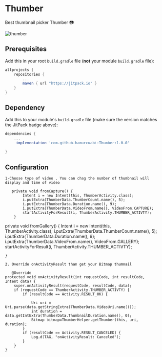 # Thumber 
					
Best thumbnail picker Thumber :camera:

![thumber](https://user-images.githubusercontent.com/23655824/82667359-64ba6a80-9c40-11ea-9f8f-b0060c8390fd.png)
## Prerequisites

Add this in your root `build.gradle` file (**not** your module `build.gradle` file):

```gradle
allprojects {
	repositories {
		...
		maven { url "https://jitpack.io" }
	}
}
```

## Dependency

Add this to your module's `build.gradle` file (make sure the version matches the JitPack badge above):

```gradle
dependencies {
	...
	 implementation 'com.github.hamurcuabi:Thumber:1.0.0'
	 
}
```

## Configuration
```
1-Choose type of video . You can chag the number of thumbnail will display and time of video

   private void fromCapture() {
        Intent i = new Intent(this, ThumberActivity.class);
        i.putExtra(ThumberData.ThumberCount.name(), 5);
        i.putExtra(ThumberData.Duration.name(), 9);
        i.putExtra(ThumberData.VideoFrom.name(), VideoFrom.CAPTURE);
        startActivityForResult(i, ThumberActivity.THUMBER_ACTIVTY);
    }
```

  private void fromGallery() {
        Intent i = new Intent(this, ThumberActivity.class);
        i.putExtra(ThumberData.ThumberCount.name(), 5);
        i.putExtra(ThumberData.Duration.name(), 9);
        i.putExtra(ThumberData.VideoFrom.name(), VideoFrom.GALLERY);
        startActivityForResult(i, ThumberActivity.THUMBER_ACTIVTY);

    }
    
    2. Override onActivityResult than get your Bitmap thumnail
    
       @Override
    protected void onActivityResult(int requestCode, int resultCode, Intent data) {
        super.onActivityResult(requestCode, resultCode, data);
        if (requestCode == ThumberActivity.THUMBER_ACTIVTY) {
            if (resultCode == Activity.RESULT_OK) {
              
                Uri uri = Uri.parse(data.getStringExtra(ThumberData.VideoUri.name()));
                int duration = data.getIntExtra(ThumberData.ThumbnailDuration.name(), 0);
                Bitmap bitmap=ThumberHelper.getThumber(this, uri, duration);
            }
            if (resultCode == Activity.RESULT_CANCELED) {
                Log.d(TAG, "onActivityResult: Canceled");
            }
        }
    }
    
    
    
    


